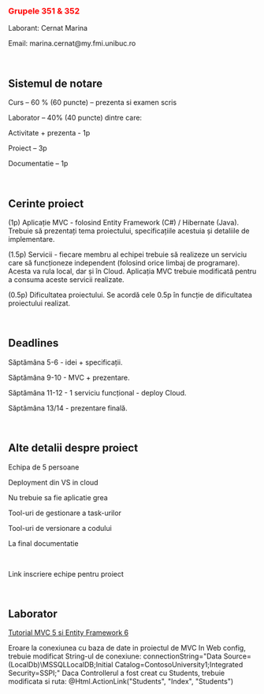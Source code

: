 <h3 style="color:red">Grupele 351 & 352</h3>
<p>Laborant: Cernat Marina</p>
<p>Email: marina.cernat@my.fmi.unibuc.ro</p>

<br>
<h2>Sistemul de notare</h2>
<p>Curs – 60 % (60 puncte) – prezenta si examen scris</p>
<p>Laborator – 40% (40 puncte) dintre care:</p>
<p>Activitate + prezenta - 1p</p>
<p>Proiect – 3p</p>
<p>Documentatie – 1p</p>


<br>
<h2>Cerinte proiect </h2>
<p>(1p) Aplicație MVC - folosind Entity Framework (C#) / Hibernate (Java). 
Trebuie să prezentați tema proiectului, specificațiile acestuia și detaliile de implementare.
</p>
<p>(1.5p) Servicii - fiecare membru al echipei trebuie să realizeze un serviciu care să funcționeze independent (folosind orice limbaj de programare). Acesta va rula local, dar și în Cloud. 
Aplicația MVC trebuie modificată pentru a consuma aceste servicii realizate.
</p>
<p>(0.5p) Dificultatea proiectului. Se acordă cele 0.5p în funcție de dificultatea proiectului realizat.</p>

<br>
<h2>Deadlines</h2>
<p>Săptămâna 5-6 - idei + specificații.</p>
<p>Săptămâna 9-10 - MVC + prezentare.</p>
<p>Săptămâna 11-12 - 1 serviciu funcțional - deploy Cloud.</p>
<p>Săptămâna 13/14 - prezentare finală.</p>

<br>
<h2>Alte detalii despre proiect</h2>
<p>Echipa de 5 persoane </p>
<p>Deployment din VS in cloud </p>
<p>Nu trebuie sa fie aplicatie grea </p>
<p>Tool-uri de gestionare a task-urilor </p>
<p>Tool-uri de versionare a codului </p>
<p>La final documentatie </p>

<br>
<p>Link inscriere echipe pentru proiect</p>
<a href="https://docs.google.com/spreadsheets/d/1bdjM7agH89pbQ2fQrM8uGnIXSv_mgoG5OhRntwJ3iqs/edit?usp=sharing"></a>
<br>

<h2>Laborator</h2>
<a href="https://drive.google.com/file/d/1rNdDbqfToKVifmCQ0zmIstF5WbkBAhf9/view">Tutorial MVC 5 si Entity Framework 6</a>

<br>

<p>Eroare la conexiunea cu baza de date in proiectul de MVC
In Web config, trebuie modificat String-ul de conexiune: 
connectionString="Data Source=(LocalDb)\MSSQLLocalDB;Initial Catalog=ContosoUniversity1;Integrated Security=SSPI;" 
Daca Controllerul a fost creat cu Students, trebuie modificata si ruta: 
@Html.ActionLink("Students", "Index", "Students")</p>


